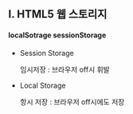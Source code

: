 ## I. HTML5 웹 스토리지

#### localSotrage sessionStorage

- Session Storage

  임시저장 : 브라우저 off시 휘발

- Local Storage

  항시 저장 : 브라우저 off시에도 저장



#### 